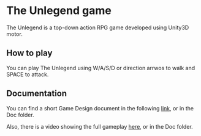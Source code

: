 # The Unlegend game
The Unlegend is a top-down action RPG game developed using Unity3D motor.
## How to play
You can play The Unlegend using W/A/S/D or direction arrwos to walk and SPACE to attack. 


## Documentation
You can find a short Game Design document in the following [link](https://gitlab.com/oriolbv/pra_oriol.burgaya/-/blob/master/Doc/TheUnlegend_0.1.0.pdf), or in the Doc folder.

Also, there is a video showing the full gameplay [here](https://gitlab.com/oriolbv/pra_oriol.burgaya/-/blob/master/Doc/the_unlegend_demo.mkv), or in the Doc folder.